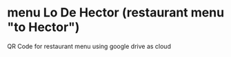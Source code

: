 # menu Lo De Hector (restaurant menu "to Hector")
QR Code for restaurant menu using google drive as cloud
